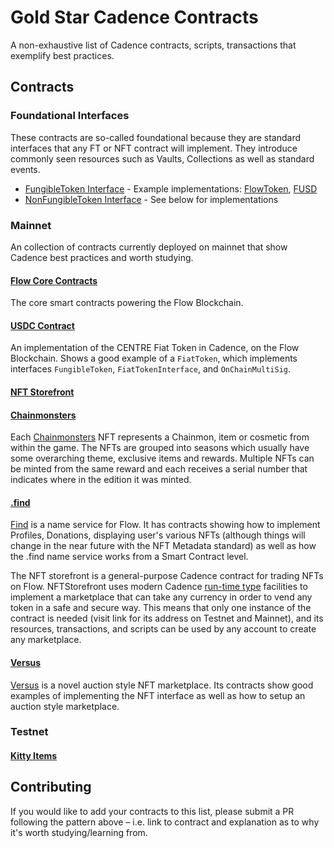 # Gold Star Cadence Contracts

A non-exhaustive list of Cadence contracts, scripts, transactions that exemplify best practices. 

## Contracts

### Foundational Interfaces
These contracts are so-called foundational because they are standard interfaces that any FT or NFT contract will implement. They introduce commonly seen resources such as Vaults, Collections as well as standard events.

- [FungibleToken Interface](https://github.com/onflow/flow-ft/blob/master/contracts/FungibleToken.cdc) - Example implementations: [FlowToken](https://flow-view-source.com/mainnet/account/0x1654653399040a61/contract/FlowToken), [FUSD](https://github.com/onflow/fusd/blob/main/contracts/FUSD.cdc)
- [NonFungibleToken Interface](https://github.com/onflow/flow-nft/blob/master/contracts/NonFungibleToken.cdc) - See below for implementations

### Mainnet
An collection of contracts currently deployed on mainnet that show Cadence best practices and worth studying.

#### [Flow Core Contracts](https://github.com/onflow/flow-core-contracts)
The core smart contracts powering the Flow Blockchain. 

#### [USDC Contract](https://github.com/flow-usdc/flow-usdc)
An implementation of the CENTRE Fiat Token in Cadence, on the Flow Blockchain. Shows a good example of a `FiatToken`, which implements interfaces `FungibleToken`, `FiatTokenInterface`, and `OnChainMultiSig`. 

#### [NFT Storefront](https://github.com/onflow/nft-storefront/blob/main/contracts/NFTStorefront.cdc)

#### [Chainmonsters](https://github.com/bsidegames/chainmonsters-smart-contracts)

Each [Chainmonsters](https://chainmonsters.com/) NFT represents a Chainmon, item or cosmetic from within the game. The NFTs are grouped into seasons which usually have some overarching theme, exclusive items and rewards. Multiple NFTs can be minted from the same reward and each receives a serial number that indicates where in the edition it was minted.

#### [.find](https://github.com/findonflow/find/tree/main/contracts)

[Find](find.xyz) is a name service for Flow. It has contracts showing how to implement Profiles, Donations, displaying user's various NFTs (although things will change in the near future with the NFT Metadata standard) as well as how the .find name service works from a Smart Contract level. 

The NFT storefront is a general-purpose Cadence contract for trading NFTs on Flow. NFTStorefront uses modern Cadence [run-time type](https://github.com/onflow/nft-storefront) facilities to implement a marketplace that can take any currency in order to vend any token in a safe and secure way. This means that only one instance of the contract is needed (visit link for its address on Testnet and Mainnet), and its resources, transactions, and scripts can be used by any account to create any marketplace.

#### [Versus](https://github.com/versus-flow/versus-contracts)

[Versus](https://versus.auction) is a novel auction style NFT marketplace. Its contracts show good examples of implementing the NFT interface as well as how to setup an auction style marketplace.

### Testnet

#### [Kitty Items](https://github.com/onflow/kitty-items)

## Contributing 

If you would like to add your contracts to this list, please submit a PR following the pattern above – i.e. link to contract and explanation as to why it's worth studying/learning from.



